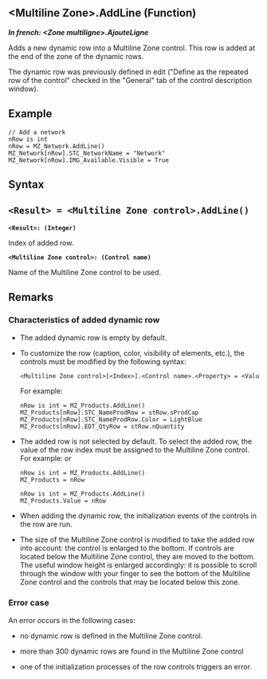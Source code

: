 


## &lt;Multiline Zone&gt;.AddLine (Function)

***In french: &lt;Zone multiligne&gt;.AjouteLigne***



<a name="XUse"></a>
<a name="Use"></a>
<a name="description"></a>
Adds a new dynamic row into a Multiline Zone control. This row is added at the end of the zone of the dynamic rows. 

The dynamic row was previously defined in edit ("Define as the repeated row of the control" checked in the "General" tab of the control description window). 




<a name="Example1"></a>
<a name="sample_code"></a>

## Example


```wl
// Add a network 
nRow is int 
nRow = MZ_Network.AddLine()
MZ_Network[nRow].STC_NetworkName = "Network"
MZ_Network[nRow].IMG_Available.Visible = True
```

<a name="XSYNTAX"></a>

## Syntax
<a name="SYNTAX1"></a>

`<Result> = <Multiline Zone control>.AddLine()`
---

**`<Result>: (Integer)`**

Index of added row.

**`<Multiline Zone control>: (Control name)`**

Name of the Multiline Zone control to be used.



<a name="NOTE0"></a>
<a name="NOTE0_1"></a>

## Remarks


### Characteristics of added dynamic row
<a name="characteristics_added_dynamic_row_ELTPARAGRAPHE000193"></a>

- The added dynamic row is empty by default. 

- To customize the row (caption, color, visibility of elements, etc.), the controls must be modified by the following syntax: 
	
	```txt
	<Multiline Zone control>[<Index>].<Control name>.<Property> = <Value>
	```

	For example: 
	
	```wl
	nRow is int = MZ_Products.AddLine()
	MZ_Products[nRow].STC_NameProdRow = stRow.sProdCap
	MZ_Products[nRow].STC_NameProdRow.Color = LightBlue
	MZ_Products[nRow].EDT_QtyRow = stRow.nQuantity
	```


- The added row is not selected by default. To select the added row, the value of the row index must be assigned to the Multiline Zone control. 
	For example: 
	or
	```wl
	nRow is int = MZ_Products.AddLine()
	MZ_Products = nRow
	```

	```wl
	nRow is int = MZ_Products.AddLine()
	MZ_Products.Value = nRow
	```


- When adding the dynamic row, the initialization events of the controls in the row are run. 

- The size of the Multiline Zone control is modified to take the added row into account: the control is enlarged to the bottom. If controls are located below the Multiline Zone control, they are moved to the bottom. The useful window height is enlarged accordingly: it is possible to scroll through the window with your finger to see the bottom of the Multiline Zone control and the controls that may be located below this zone.



<a name="NOTE0_2"></a>


### Error case
<a name="error_case_ELTPARAGRAPHE000236"></a>

An error occurs in the following cases: 

- no dynamic row is defined in the Multiline Zone control. 

- more than 300 dynamic rows are found in the Multiline Zone control

- one of the initialization processes of the row controls triggers an error.





